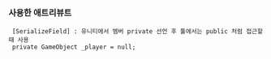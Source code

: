 ### 사용한 애트리뷰트

```
 [SerializeField] : 유니티에서 멤버 private 선언 후 툴에서는 public 처럼 접근할 때 사용
 private GameObject _player = null;
 
 
```

